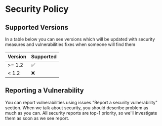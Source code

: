 # Security Policy

## Supported Versions

In a table below you can see versions which will be updated with security measures and vulnerabilities fixes when someone will find them

| Version | Supported          |
| ------- | ------------------ |
| >= 1.2   | :white_check_mark: |
| < 1.2  | :x: |

## Reporting a Vulnerability

You can report vulnerabilities using issues "Report a security vulnerability" section. When we talk about security, you should describe problem as much as you can. All security reports are top-1 priority, so we'll investigate them as soon as we see report.
